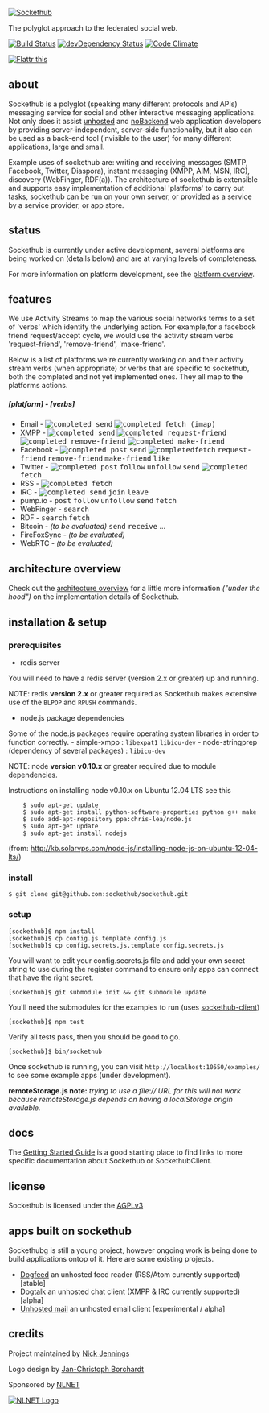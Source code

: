 [![Sockethub](http://sockethub.org/img/sockethub-logo.svg)](http://sockethub.org)

The polyglot approach to the federated social web.

[![Build Status](https://secure.travis-ci.org/sockethub/sockethub.png)](http://travis-ci.org/sockethub/sockethub)
[![devDependency Status](https://david-dm.org/sockethub/sockethub/dev-status.png)](https://david-dm.org/sockethub/sockethub#info=devDependencies)
[![Code Climate](https://codeclimate.com/github/sockethub/sockethub.png)](https://codeclimate.com/github/sockethub/sockethub)

[![Flattr this](http://api.flattr.com/button/flattr-badge-large.png)](http://flattr.com/thing/1154379/Sockethub)

about
-----
Sockethub is a polyglot (speaking many different protocols and APIs) messaging service for social and other interactive messaging applications. Not only does it assist [unhosted](http://unhosted.org) and [noBackend](http://nobackend.org) web application developers by providing server-independent, server-side functionality, but it also can be used as a back-end tool (invisible to the user) for many different applications, large and small.

Example uses of sockethub are: writing and receiving messages (SMTP, Facebook, Twitter, Diaspora), instant messaging (XMPP, AIM, MSN, IRC), discovery (WebFinger, RDF(a)). The architecture of sockethub is extensible and supports easy implementation of additional 'platforms' to carry out tasks, sockethub can be run on your own server, or provided as a service by a service provider, or app store.

status
------
Sockethub is currently under active development, several platforms are being worked on (details below) and are at varying levels of completeness.

For more information on platform development, see the [platform overview](doc/platform_overview.md).

features
--------
We use Activity Streams to map the various social networks terms to a set of 'verbs' which identify the underlying action. For example,for a facebook friend request/accept cycle, we would use the activity stream verbs 'request-friend', 'remove-friend', 'make-friend'.

Below is a list of platforms we're currently working on and their activity stream verbs (when appropriate) or verbs that are specific to sockethub, both the completed and not yet implemented ones. They all map to the platforms actions.

##### [platform] - [verbs]
 * Email - <kbd>![completed](http://sockethub.org/img/checkmark.png) send</kbd> <kbd>![completed](http://sockethub.org/img/checkmark.png) fetch (imap)</kbd>
 * XMPP - <kbd>![completed](http://sockethub.org/img/checkmark.png) send</kbd> <kbd>![completed](http://sockethub.org/img/checkmark.png) request-friend</kbd> <kbd>![completed](http://sockethub.org/img/checkmark.png) remove-friend</kbd> <kbd>![completed](http://sockethub.org/img/checkmark.png) make-friend</kbd>
 * Facebook - <kbd>![completed](http://sockethub.org/img/checkmark.png) post</kbd> <kbd>send</kbd> <kbd>![completed](http://sockethub.org/img/checkmark.png)fetch</kbd> <kbd>request-friend</kbd> <kbd>remove-friend</kbd> <kbd>make-friend</kbd> <kbd>like</kbd>
 * Twitter - <kbd>![completed](http://sockethub.org/img/checkmark.png) post</kbd> <kbd>follow</kbd> <kbd>unfollow</kbd> <kbd>send</kbd> <kbd>![completed](http://sockethub.org/img/checkmark.png) fetch</kbd>
 * RSS - <kbd>![completed](http://sockethub.org/img/checkmark.png) fetch</kbd>
 * IRC - <kbd>![completed](http://sockethub.org/img/checkmark.png) send</kbd> <kbd>join</kbd> <kbd>leave</kbd>
 * pump.io - <kbd>post</kbd> <kbd>follow</kbd> <kbd>unfollow</kbd> <kbd>send</kbd> <kbd>fetch</kbd>
 * WebFinger - <kbd>search</kbd>
 * RDF - <kbd>search</kbd> <kbd>fetch</kbd>
 * Bitcoin - *(to be evaluated)* <kbd>send</kbd> <kbd>receive</kbd> ...
 * FireFoxSync - *(to be evaluated)*
 * WebRTC - *(to be evaluated)*

architecture overview
---------------------

Check out the [architecture overview](doc/architecture_overview.md) for a little more information *("under the hood")* on the implementation details of Sockethub.

installation & setup
--------------------

### prerequisites

  * redis server

  You will need to have a redis server (version 2.x or greater) up and running.

  NOTE: redis **version 2.x** or greater required as Sockethub makes extensive use of the `BLPOP` and `RPUSH` commands.

  * node.js package dependencies

  Some of the node.js packages require operating system libraries in order to function correctly.
      - simple-xmpp : `libexpat1` `libicu-dev`
      - node-stringprep (dependency of several packages) : `libicu-dev`

  NOTE: node **version v0.10.x** or greater required due to module dependencies.

  Instructions on installing node v0.10.x on Ubuntu 12.04 LTS see this

		$ sudo apt-get update
		$ sudo apt-get install python-software-properties python g++ make
		$ sudo add-apt-repository ppa:chris-lea/node.js
		$ sudo apt-get update
		$ sudo apt-get install nodejs

  (from: http://kb.solarvps.com/node-js/installing-node-js-on-ubuntu-12-04-lts/)


### install

    $ git clone git@github.com:sockethub/sockethub.git

### setup

    [sockethub]$ npm install
    [sockethub]$ cp config.js.template config.js
    [sockethub]$ cp config.secrets.js.template config.secrets.js

  You will want to edit your config.secrets.js file and add your own secret string to use during the register command to ensure only apps can connect that have the right secret.

    [sockethub]$ git submodule init && git submodule update

  You'll need the submodules for the examples to run (uses
  [sockethub-client](https://github.com/sockethub/sockethub-client/))

    [sockethub]$ npm test

  Verify all tests pass, then you should be good to go.

    [sockethub]$ bin/sockethub

  Once sockethub is running, you can visit `http://localhost:10550/examples/` to see some example apps (under development).

**remoteStorage.js note:** *trying to use a file:// URL for this will not work because remoteStorage.js depends on having a localStorage origin available.*

docs
----

The [Getting Started Guide](https://github.com/sockethub/sockethub/blob/master/doc/getting_started.md) is a good starting place to find links to more specific documentation about Sockethub or SockethubClient.

license
-------

Sockethub is licensed under the [AGPLv3](https://github.com/sockethub/sockethub/blob/master/LICENSE)

apps built on sockethub
-----------------------

Sockethubg is still a young project, however ongoing work is being done to build applications ontop of it. Here are some existing projects.

* [Dogfeed](http://github.com/silverbucket/dogfeed) an unhosted feed reader (RSS/Atom currently supported) [stable]
* [Dogtalk](http://github.com/silverbucket/dogtalk) an unhosted chat client (XMPP & IRC currently supported) [alpha]
* [Unhosted mail](http://github.com/nilclass/unhosted-mail) an unhosted email client [experimental / alpha]

credits
-------

Project maintained by [Nick Jennings](http://github.com/silverbucket)

Logo design by [Jan-Christoph Borchardt](http://jancborchardt.net)

Sponsored by [NLNET](http://nlnet.nl)

[![NLNET Logo](http://sockethub.org/img/nlnet-logo.svg)](http://nlnet.nl)

